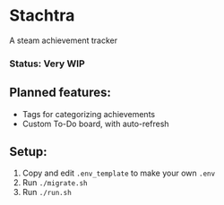# Stachtra

A steam achievement tracker

### Status: Very WIP

## Planned features:

- Tags for categorizing achievements
- Custom To-Do board, with auto-refresh

## Setup:

1. Copy and edit `.env_template` to make your own `.env`
2. Run `./migrate.sh`
3. Run `./run.sh`
